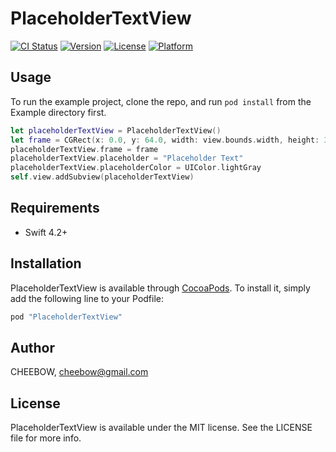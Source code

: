 # PlaceholderTextView

[![CI Status](http://img.shields.io/travis/CHEEBOW/PlaceholderTextView.svg?style=flat)](https://travis-ci.org/CHEEBOW/PlaceholderTextView)
[![Version](https://img.shields.io/cocoapods/v/PlaceholderTextView.svg?style=flat)](http://cocoapods.org/pods/PlaceholderTextView)
[![License](https://img.shields.io/cocoapods/l/PlaceholderTextView.svg?style=flat)](http://cocoapods.org/pods/PlaceholderTextView)
[![Platform](https://img.shields.io/cocoapods/p/PlaceholderTextView.svg?style=flat)](http://cocoapods.org/pods/PlaceholderTextView)

## Usage

To run the example project, clone the repo, and run `pod install` from the Example directory first.

```swift
let placeholderTextView = PlaceholderTextView()
let frame = CGRect(x: 0.0, y: 64.0, width: view.bounds.width, height: 300.0)
placeholderTextView.frame = frame
placeholderTextView.placeholder = "Placeholder Text"
placeholderTextView.placeholderColor = UIColor.lightGray
self.view.addSubview(placeholderTextView)
```

## Requirements

- Swift 4.2+

## Installation

PlaceholderTextView is available through [CocoaPods](http://cocoapods.org). To install
it, simply add the following line to your Podfile:

```ruby
pod "PlaceholderTextView"
```

## Author

CHEEBOW, cheebow@gmail.com

## License

PlaceholderTextView is available under the MIT license. See the LICENSE file for more info.
